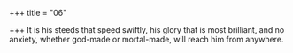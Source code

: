 +++
title = "06"

+++
It is his steeds that speed swiftly, his glory that is most brilliant,
and no anxiety, whether god-made or mortal-made, will reach him from  anywhere.